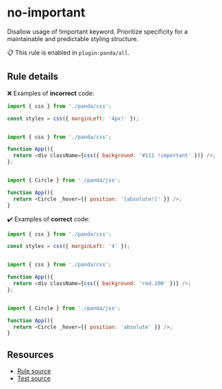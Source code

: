 [//]: # (This file is generated by eslint-docgen. Do not edit it directly.)

# no-important

Disallow usage of !important keyword. Prioritize specificity for a maintainable and predictable styling structure.

📋 This rule is enabled in `plugin:panda/all`.

## Rule details

❌ Examples of **incorrect** code:
```js
import { css } from './panda/css';

const styles = css({ marginLeft: '4px!' });
```
```js

import { css } from './panda/css';

function App(){
  return <div className={css({ background: '#111 !important' })} />;
};
```
```js

import { Circle } from './panda/jsx';

function App(){
  return <Circle _hover={{ position: '[absolute!]' }} />;
}
```

✔️ Examples of **correct** code:
```js
import { css } from './panda/css';

const styles = css({ marginLeft: '4' });
```
```js

import { css } from './panda/css';

function App(){
  return <div className={css({ background: 'red.100' })} />;
};
```
```js

import { Circle } from './panda/jsx';

function App(){
  return <Circle _hover={{ position: 'absolute' }} />;
}
```

## Resources

* [Rule source](/plugin/src/rules/no-important.ts)
* [Test source](/plugin/tests/no-important.test.ts)
